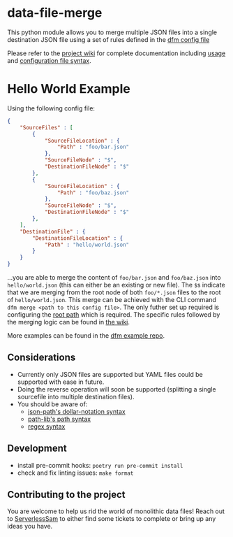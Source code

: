 # data-file-merge

This python module allows you to merge multiple JSON files into a single destination JSON file using a set of rules defined in the [dfm config file](https://github.com/ServerlessSam/data-file-merge/wiki/Configuration)

Please refer to the [project wiki](https://github.com/ServerlessSam/data-file-merge/wiki) for complete documentation including [usage](https://github.com/ServerlessSam/data-file-merge/wiki/Usage) and [configuration file syntax](https://github.com/ServerlessSam/data-file-merge/wiki/Configuration).

# Hello World Example

Using the following config file:
```json
{
    "SourceFiles" : [
        {
            "SourceFileLocation" : {
                "Path" : "foo/bar.json"
            },
            "SourceFileNode" : "$",
            "DestinationFileNode" : "$"
        },
        {
            "SourceFileLocation" : {
                "Path" : "foo/baz.json"
            },
            "SourceFileNode" : "$",
            "DestinationFileNode" : "$"
        },
    ],
    "DestinationFile" : {
        "DestinationFileLocation" : {
            "Path" : "hello/world.json"
        }
    }
}
```
...you are able to merge the content of `foo/bar.json` and `foo/baz.json` into `hello/world.json` (this can either be an existing or new file). The `$`s indicate that we are merging from the root node of both `foo/*.json` files to the root of `hello/world.json`.
This merge can be achieved with the CLI command `dfm merge <path to this config file>`.
The only futher set up required is configuring the [root path](https://github.com/ServerlessSam/data-file-merge/wiki/Usage#more-on-the-root-path) which is required.
The specific rules followed by the merging logic can be found in [the wiki](https://github.com/ServerlessSam/data-file-merge/wiki/Merging-Logic).

More examples can be found in the [dfm example repo](https://github.com/ServerlessSam/dfm-examples).

## Considerations

* Currently only JSON files are supported but YAML files could be supported with ease in future.
* Doing the reverse operation will soon be supported (splitting a single sourcefile into multiple destination files).
* You should be aware of:
  * [json-path's dollar-notation syntax](https://pypi.org/project/jsonpath-ng/)
  * [path-lib's path syntax](https://docs.python.org/3/library/pathlib.html)
  * [regex syntax](https://www.rexegg.com/regex-quickstart.html)

## Development

* install pre-commit hooks: ``poetry run pre-commit install``
* check and fix linting issues: ``make format``

## Contributing to the project
You are welcome to help us rid the world of monolithic data files! Reach out to [ServerlessSam](https://github.com/ServerlessSam) to either find some tickets to complete or bring up any ideas you have.
